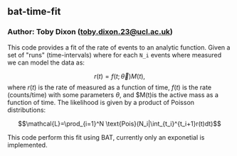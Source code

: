 ## bat-time-fit

### Author: Toby Dixon (toby.dixon.23@ucl.ac.uk)

This code provides a fit of the rate of events to an analytic function.
Given a set of "runs" (time-intervals) where for each `N_i` events where measured we can model the data as:

$$ r(t)=f(t;\vec{\theta})M(t),$$
where $r(t)$ is the rate of measured as a function of time, $f(t)$ is the rate (counts/time) with some parameters $\theta$, and $M(t)is the active mass as a function of time.
The likelihood is given by a product of Poisson distributions:

$$\mathcal{L}=\prod_{i=1}^N \text{Pois}(N_i|\int_{t_i}^{t_i+1}r(t)dt)$$

This code perform this fit using BAT, currently only an exponetial is implemented.